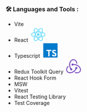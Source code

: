 ### :hammer_and_wrench: Languages and Tools :

- Vite
- React &nbsp;<img src="https://github.com/devicons/devicon/blob/master/icons/react/react-original.svg" title="React" alt="React" width="40" height="40"/>&nbsp;
- Typescript &nbsp;<img src="https://github.com/devicons/devicon/blob/master/icons/typescript/typescript-original.svg" title="Typescript" alt="Typescript" width="40" height="40"/>&nbsp;
- Redux Toolkit Query &nbsp;<img src="https://github.com/devicons/devicon/blob/master/icons/redux/redux-original.svg" title="Redux" alt="Redux" width="40" height="40"/>&nbsp;
- React Hook Form
- MSW
- Vitest
- React Testing Library
- Test Coverage
